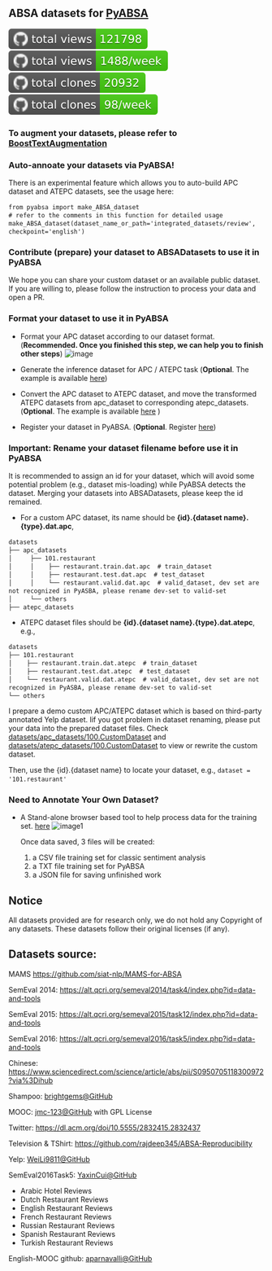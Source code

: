 ﻿ABSA datasets for [PyABSA](https://github.com/yangheng95/PyABSA)
--------------------------------------------------------------

[![total views](https://raw.githubusercontent.com/yangheng95/ABSADatasets/traffic/total_views.svg)](https://github.com/yangheng95/ABSADatasets/tree/traffic#-total-traffic-data-badge)
[![total views per week](https://raw.githubusercontent.com/yangheng95/ABSADatasets/traffic/total_views_per_week.svg)](https://github.com/yangheng95/ABSADatasets/tree/traffic#-total-traffic-data-badge)
[![total clones](https://raw.githubusercontent.com/yangheng95/ABSADatasets/traffic/total_clones.svg)](https://github.com/yangheng95/ABSADatasets/tree/traffic#-total-traffic-data-badge)
[![total clones per week](https://raw.githubusercontent.com/yangheng95/ABSADatasets/traffic/total_clones_per_week.svg)](https://github.com/yangheng95/ABSADatasets/tree/traffic#-total-traffic-data-badge)

### To augment your datasets, please refer to [BoostTextAugmentation](https://github.com/yangheng95/BoostTextAugmentation)

### Auto-annoate your datasets via PyABSA!

There is an experimental feature which allows you to auto-build APC dataset and ATEPC datasets, see the usage here:

```python3 
from pyabsa import make_ABSA_dataset 
# refer to the comments in this function for detailed usage
make_ABSA_dataset(dataset_name_or_path='integrated_datasets/review', checkpoint='english')
```

### Contribute (prepare) your dataset to ABSADatasets to use it in PyABSA

We hope you can share your custom dataset or an available public dataset. If you are willing to, please follow the
instruction to process your data and open a PR.

### Format your dataset to use it in PyABSA

- Format your APC dataset according to our dataset format. (**Recommended. Once you finished this step, we can help you
  to finish other steps**)
  ![image](https://user-images.githubusercontent.com/51735130/136219441-c3e9b4e2-6e31-4d32-b6c3-a66788b179f6.png)

- Generate the inference dataset for APC / ATEPC task (**Optional**. The example is
  available [here](https://github.com/yangheng95/PyABSA/blob/release/demos/aspect_polarity_classification/generate_inference_set.py))
- Convert the APC dataset to ATEPC dataset, and move the transformed ATEPC datasets from apc_dataset to corresponding
  atepc_datasets. (**Optional**. The example is
  available [here](https://github.com/yangheng95/PyABSA/blob/release/demos/aspect_term_extraction/convert_apc_set_to_atepc_set.py) )
- Register your dataset in PyABSA. (**Optional**.
  Register [here](https://github.com/yangheng95/PyABSA/blob/302da1e4b2292cdbc5b9c712862e623c427132b8/pyabsa/functional/dataset/dataset_manager.py#L37))

### Important: Rename your dataset filename before use it in PyABSA

It is recommended to assign an id for your dataset, which will avoid some potential problem (e.g., dataset mis-loading)
while PyABSA detects the dataset.
Merging your datasets into ABSADatasets, please keep the id remained.

- For a custom APC dataset, its name should be **{id}.{dataset name}.{type}.dat.apc**,

```tree
datasets
├── apc_datasets
│     ├── 101.restaurant
│     │    ├── restaurant.train.dat.apc  # train_dataset
│     │    ├── restaurant.test.dat.apc  # test_dataset
│     │    └── restaurant.valid.dat.apc  # valid_dataset, dev set are not recognized in PyASBA, please rename dev-set to valid-set
│     └── others
├── atepc_datasets
```

- ATEPC dataset files should be **{id}.{dataset name}.{type}.dat.atepc**,
  e.g.,

```tree
datasets
├── 101.restaurant
│    ├── restaurant.train.dat.atepc  # train_dataset
│    ├── restaurant.test.dat.atepc  # test_dataset
│    └── restaurant.valid.dat.atepc  # valid_dataset, dev set are not recognized in PyASBA, please rename dev-set to valid-set
└── others
```

I prepare a demo custom APC/ATEPC dataset which is based on third-party annotated Yelp dataset. Iif you got problem in
dataset renaming, please put your data into the prepared dataset files.
Check [datasets/apc_datasets/100.CustomDataset](https://github.com/yangheng95/ABSADatasets/tree/v2.0/datasets/apc_datasets/100.CustomDataset)
and [datasets/atepc_datasets/100.CustomDataset](https://github.com/yangheng95/ABSADatasets/tree/v2.0/datasets/atepc_datasets/100.CustomDataset) to view or rewrite the custom
dataset.

Then, use the {id}.{dataset name} to locate your dataset, e.g., `dataset = '101.restaurant'`


### Need to Annotate Your Own Dataset?

- A Stand-alone browser based tool to help process data for the training
  set. [here](https://github.com/yangheng95/ABSADatasets/tree/v1.2/DPT)
  ![image1](https://user-images.githubusercontent.com/4684417/139701633-d77a009b-1a12-4ef2-9663-37d2d36e1af1.JPG)

  Once data saved, 3 files will be created:

    1. a CSV file training set for classic sentiment analysis
    2. a TXT file training set for PyABSA
    3. a JSON file for saving unfinished work

## Notice

All datasets provided are for research only, we do not hold any Copyright of any datasets. These datasets follow their
original licenses (if any).

## Datasets source:

MAMS https://github.com/siat-nlp/MAMS-for-ABSA

SemEval 2014: https://alt.qcri.org/semeval2014/task4/index.php?id=data-and-tools

SemEval 2015: https://alt.qcri.org/semeval2015/task12/index.php?id=data-and-tools

SemEval 2016: https://alt.qcri.org/semeval2016/task5/index.php?id=data-and-tools

Chinese: https://www.sciencedirect.com/science/article/abs/pii/S0950705118300972?via%3Dihub

Shampoo: [brightgems@GitHub](https://github.com/brightgems/ABSADatasets)

MOOC: [jmc-123@GitHub](https://github.com/jmc-123/ABSADatasets) with GPL License

Twitter: https://dl.acm.org/doi/10.5555/2832415.2832437

Television & TShirt: https://github.com/rajdeep345/ABSA-Reproducibility

Yelp: [WeiLi9811@GitHub](https://github.com/WeiLi9811)

SemEval2016Task5: [YaxinCui@GitHub](https://github.com/YaxinCui/ABSADataset)

- Arabic Hotel Reviews
- Dutch Restaurant Reviews
- English Restaurant Reviews
- French Restaurant Reviews
- Russian Restaurant Reviews
- Spanish Restaurant Reviews
- Turkish Restaurant Reviews

English-MOOC github: [aparnavalli@GitHub](https://github.com/aparnavalli)
